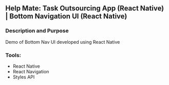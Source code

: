 ## Help Mate: Task Outsourcing App (React Native) | Bottom Navigation UI (React Native)

### Description and Purpose

Demo of Bottom Nav UI developed using React Native

### Tools:
- React Native
- React Navigation
- Styles API

 
